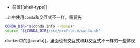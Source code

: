 - 前置[[shell-type]]

`.sh`中使用`conda`和交互式不一样。需要先
```sh
CONDA_DIR="$(conda info --base)"
source "${CONDA_DIR}/etc/profile.d/conda.sh"
```
docker中的[[conda]]，里面也有交互式和非交互式不一样的一些体现